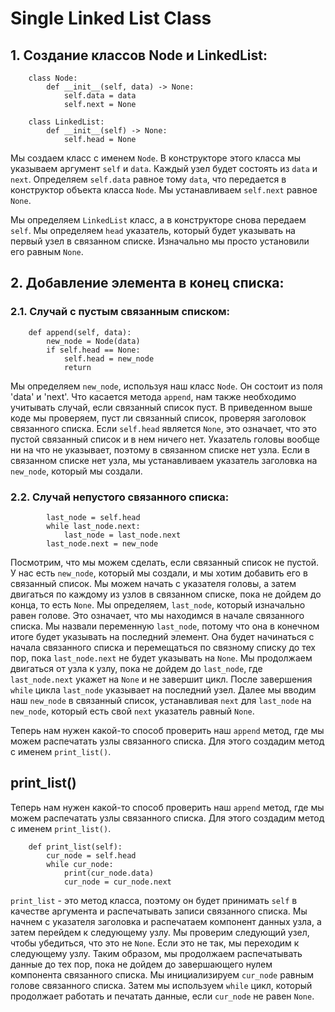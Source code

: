 # Single Linked List Class

## 1. Создание классов Node и LinkedList:

        class Node:
            def __init__(self, data) -> None:
                self.data = data
                self.next = None

        class LinkedList:
            def __init__(self) -> None:
                self.head = None

Мы создаем класс с именем `Node`. В конструкторе этого класса мы указываем аргумент `self` и `data`.
Каждый узел будет состоять из `data` и `next`. Определяем `self.data` равное тому `data`, что 
передается в конструктор объекта класса `Node`.  Мы устанавливаем `self.next` равнoе `None`.

Мы определяем `LinkedList` класс, а в конструкторе снова передаем `self`. Мы определяем `head` указатель, 
который будет указывать на первый узел в связанном списке. Изначально мы просто установили его равным `None`.

## 2. Добавление элемента в конец списка:

### 2.1. Случай с пустым связанным списком:

        def append(self, data):
            new_node = Node(data)
            if self.head == None:
                self.head = new_node
                return

Мы определяем `new_node`, используя наш класс `Node`. Он состоит из поля 'data' и 'next'. 
Что касается метода `append`, нам также необходимо учитывать случай, если связанный список пуст.
В приведенном выше коде мы проверяем, пуст ли связанный список, проверяя заголовок связанного списка.
Если `self.head` является `None`, это означает, что это пустой связанный список и в нем ничего нет. 
Указатель головы вообще ни на что не указывает, поэтому в связанном списке нет узла. Если в связанном 
списке нет узла, мы устанавливаем указатель заголовка на `new_node`, который мы создали.

### 2.2. Случай непустого связанного списка:

            last_node = self.head           
            while last_node.next:
                last_node = last_node.next
            last_node.next = new_node

Посмотрим, что мы можем сделать, если связанный список не пустой. У нас есть `new_node`, который мы 
создали, и мы хотим добавить его в связанный список. Мы можем начать с указателя головы, а затем 
двигаться по каждому из узлов в связанном списке, пока не дойдем до конца, то есть `None`.
Мы определяем, `last_node`, который изначально равен голове. Это означает, что мы находимся в начале 
связанного списка. Мы назвали переменную `last_node`, потому что она в конечном итоге будет указывать на
последний элемент. Она будет начинаться с начала связанного списка и перемещаться по связному списку до 
тех пор, пока `last_node.next` не будет указывать на `None`. Мы продолжаем двигаться от узла к узлу, 
пока не дойдем до `last_node`, где `last_node.next` укажет на `None` и не завершит цикл. После завершения 
`while` цикла `last_node` указывает на последний узел. Далее мы вводим наш `new_node` в связанный список, 
устанавливая `next` для `last_node` на `new_node`, который есть свой `next` указатель равный `None`.

Теперь нам нужен какой-то способ проверить наш `append` метод, где мы можем распечатать узлы связанного 
списка. Для этого создадим метод с именем `print_list()`.

## print_list()

Теперь нам нужен какой-то способ проверить наш `append` метод, где мы можем распечатать узлы связанного списка. Для этого создадим метод с именем `print_list()`.

        def print_list(self):
            cur_node = self.head
            while cur_node:
                print(cur_node.data)
                cur_node = cur_node.next

`print_list` - это метод класса, поэтому он будет принимать `self` в качестве аргумента и распечатывать 
записи связанного списка. Мы начнем с указателя заголовка и распечатаем компонент данных узла, а затем 
перейдем к следующему узлу. Мы проверим следующий узел, чтобы убедиться, что это не `None`. Если это не 
так, мы переходим к следующему узлу. Таким образом, мы продолжаем распечатывать данные до тех пор, пока 
не дойдем до завершающего нулем компонента связанного списка.
Мы инициализируем `cur_node` равным голове связанного списка. Затем мы используем `while` цикл, который 
продолжает работать и печатать данные, если `cur_node` не равен `None`.



